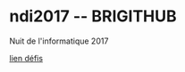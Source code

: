 # ndi2017 -- BRIGITHUB
Nuit de l'informatique 2017


[lien défis](https://www.nuitdelinfo.com/nuitinfo/defis2017:start)
